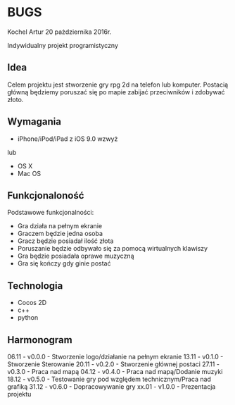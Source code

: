 # BUGS

Kochel Artur 20 pażdziernika 2016r.

Indywidualny projekt programistyczny


## Idea

Celem projektu jest stworzenie gry rpg 2d na telefon lub komputer. Postacią główną będziemy poruszać się po mapie zabijać przeciwników i zdobywać złoto. 

## Wymagania

- iPhone/iPod/iPad z iOS 9.0 wzwyż

lub

- OS X
- Mac OS

##  Funkcjonaloność

Podstawowe funkcjonalności:

- Gra działa na pełnym ekranie 
- Graczem będzie jedna osoba
- Gracz będzie posiadał ilość złota
- Poruszanie będzie odbywało się za pomocą wirtualnych klawiszy
- Gra będzie posiadała oprawe muzyczną 
- Gra się kończy gdy ginie postać

## Technologia

- Cocos 2D
- c++
- python

## Harmonogram

06.11 - v0.0.0 - Stworzenie logo/działanie na pełnym ekranie 
13.11 - v0.1.0 - Stworzenie Sterowanie
20.11 - v0.2.0 - Stworzenie głównej postaci
27.11 - v0.3.0 - Praca nad mapą
04.12 - v0.4.0 - Praca nad mapą/Dodanie muzyki
18.12 - v0.5.0 - Testowanie gry pod względem technicznym/Praca nad grafiką
31.12 - v0.6.0 - Dopracowywanie gry 
xx.01 - v1.0.0 - Prezentacja projektu







